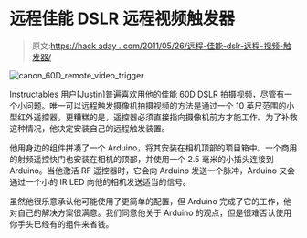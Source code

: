 # 远程佳能 DSLR 远程视频触发器

> 原文:[https://hack aday . com/2011/05/26/远程-佳能-dslr-远程-视频-触发器/](https://hackaday.com/2011/05/26/long-range-canon-dslr-remote-video-trigger/)

![canon_60D_remote_video_trigger](../Images/ce504240190c86a9d0bff9f934ea246a.png "canon_60D_remote_video_trigger")

Instructables 用户[Justin]普遍喜欢用他的佳能 60D DSLR 拍摄视频，尽管有一个小问题。唯一可以远程触发摄像机拍摄视频的方法是通过一个 10 英尺范围的小型红外遥控器。更糟糕的是，遥控器必须直接指向摄像机前方才能工作。为了补救这种情况，他决定安装自己的远程触发装置。

他用身边的组件拼凑了一个 Arduino，将其安装在相机顶部的项目箱中。一个商用的射频遥控快门也安装在相机的顶部，并使用一个 2.5 毫米的小插头连接到 Arduino。当他激活 RF 遥控器时，它会向 Arduino 发送一个脉冲，Arduino 又会通过一个小的 IR LED 向他的相机发送适当的信号。

虽然他很乐意承认他可能使用了更简单的配置，但 Arduino 完成了它的工作，他对自己的解决方案很满意。我们同意他关于 Arduino 的观点，但是很难否认使用你手头已经有的组件来省钱。